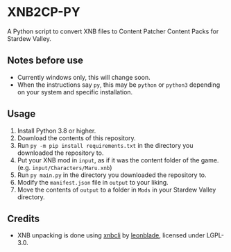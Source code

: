 # XNB2CP-PY

A Python script to convert XNB files to Content Patcher Content Packs for Stardew Valley.

## Notes before use

- Currently windows only, this will change soon.
- When the instructions say `py`, this may be `python` or `python3` depending on your system and specific installation.

## Usage

1. Install Python 3.8 or higher.
2. Download the contents of this repository.
3. Run `py -m pip install requirements.txt` in the directory you downloaded the repository to.
4. Put your XNB mod in `input`, as if it was the content folder of the game. (e.g. `input/Characters/Maru.xnb`)
5. Run `py main.py` in the directory you downloaded the repository to.
6. Modify the `manifest.json` file in `output` to your liking.
7. Move the contents of `output` to a folder in `Mods` in your Stardew Valley directory.

## Credits

- XNB unpacking is done using [xnbcli](https://github.com/leonblade/xnbcli) by [leonblade](https://github.com/leonblade), licensed under LGPL-3.0.

